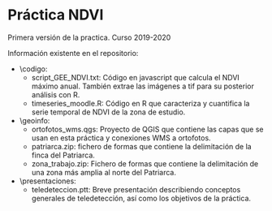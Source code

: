 # Práctica NDVI



Primera versión de la practica. Curso 2019-2020

Información existente en el repositorio:

+  \codigo:
   +  script_GEE_NDVI.txt: Código en javascript que calcula el NDVI máximo anual. También extrae las imágenes a tif para su posterior análisis con R.
   +  timeseries_moodle.R: Código en R que caracteriza y cuantifica la serie temporal de NDVI de la zona de estudio.
+  \geoinfo:
   +  ortofotos_wms.qgs: Proyecto de QGIS que contiene las capas que se usan en esta práctica y conexiones WMS a ortofotos.
   +  patriarca.zip: fichero de formas que contiene la delimitación de la finca del Patriarca.
   +  zona_trabajo.zip: Fichero de formas que contiene la delimitación de una zona más amplia al norte del Patriarca.
+  \presentaciones:
   +  teledeteccion.ptt: Breve presentación describiendo conceptos generales de teledetección, así como los objetivos de la práctica.